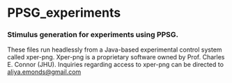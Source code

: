 # PPSG_experiments
### Stimulus generation for experiments using PPSG.

These files run headlessly from a Java-based experimental control system called xper-png. Xper-png is a proprietary software owned by Prof. Charles E. Connor (JHU). Inquiries regarding access to xper-png can be directed to aliya.emonds@gmail.com

